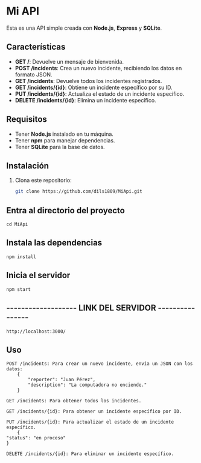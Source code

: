# Mi API

Esta es una API simple creada con **Node.js**, **Express** y **SQLite**.

## Características


- **GET /**: Devuelve un mensaje de bienvenida.
- **POST /incidents**: Crea un nuevo incidente, recibiendo los datos en formato JSON.
- **GET /incidents**: Devuelve todos los incidentes registrados.
- **GET /incidents/{id}**: Obtiene un incidente específico por su ID.
- **PUT /incidents/{id}**: Actualiza el estado de un incidente específico.
- **DELETE /incidents/{id}**: Elimina un incidente específico.


## Requisitos

- Tener **Node.js** instalado en tu máquina.
- Tener **npm** para manejar dependencias.
- Tener **SQLite** para la base de datos.

## Instalación

1. Clona este repositorio:
   ```bash
   git clone https://github.com/dils1809/MiApi.git


## Entra al directorio del proyecto
    cd MiApi

## Instala las dependencias
    npm install

## Inicia el servidor
    npm start


## ------------------- LINK DEL SERVIDOR ----------------
    http://localhost:3000/

## Uso 
    POST /incidents: Para crear un nuevo incidente, envía un JSON con los datos:
        {
            "reporter": "Juan Pérez",
            "description": "La computadora no enciende."
        }

    GET /incidents: Para obtener todos los incidentes.

    GET /incidents/{id}: Para obtener un incidente específico por ID.
    
    PUT /incidents/{id}: Para actualizar el estado de un incidente específico.
        {
    "status": "en proceso"
    }
    
    DELETE /incidents/{id}: Para eliminar un incidente específico.